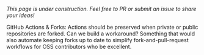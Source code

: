 _This page is under construction. Feel free to PR or submit an issue to share your ideas!_

GitHub Actions & Forks: Actions should be preserved when private or public repositories are forked. Can we build a workaround? Something that would also automate keeping forks up to date to simplify fork-and-pull-request workflows for OSS contributors who be excellent.


